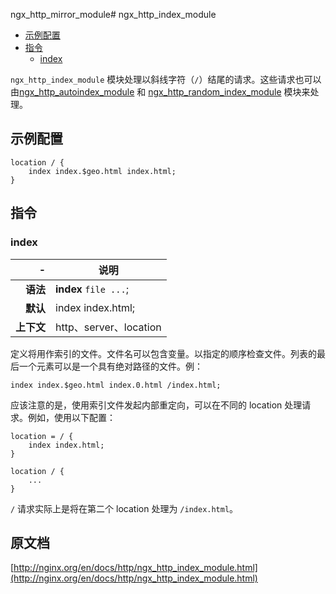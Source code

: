 ngx_http_mirror_module# ngx_http_index_module

- [示例配置](#example_configuration)
- [指令](#directives)
    - [index](#index)

`ngx_http_index_module` 模块处理以斜线字符（`/`）结尾的请求。这些请求也可以由[ngx_http_autoindex_module](ngx_http_autoindex_module.html) 和 [ngx_http_random_index_module](ngx_http_random_index_module.html) 模块来处理。

<a id="example_configuration"></a>

## 示例配置

```nginx
location / {
    index index.$geo.html index.html;
}
```

<a id="directives"></a>

## 指令

### index

|\-|说明|
|------:|------|
|**语法**|**index** `file ...`;|
|**默认**|index index.html;|
|**上下文**|http、server、location|

定义将用作索引的文件。文件名可以包含变量。以指定的顺序检查文件。列表的最后一个元素可以是一个具有绝对路径的文件。例：

```nginx
index index.$geo.html index.0.html /index.html;
```

应该注意的是，使用索引文件发起内部重定向，可以在不同的 location 处理请求。例如，使用以下配置：

```nginx
location = / {
    index index.html;
}

location / {
    ...
}
```

`/` 请求实际上是将在第二个 location 处理为 `/index.html`。

## 原文档
[http://nginx.org/en/docs/http/ngx_http_index_module.html](http://nginx.org/en/docs/http/ngx_http_index_module.html)